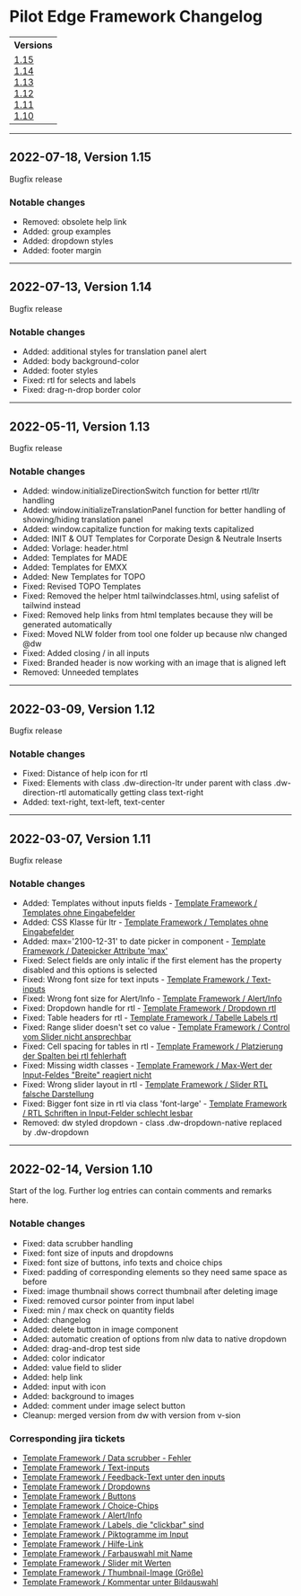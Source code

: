 # Pilot Edge Framework Changelog

<table>
  <tr>
    <th colspan="3">Versions</th>
  </tr>
  <tr>
    <td valign="top">
      <a href="#1.15">1.15</a><br/>
      <a href="#1.14">1.14</a><br/>
      <a href="#1.13">1.13</a><br/>
      <a href="#1.12">1.12</a><br/>
      <a href="#1.11">1.11</a><br/>
      <a href="#1.10">1.10</a><br/>
    </td>
  </tr>
</table>
<!------------------------------------------------------------------------------->
<hr />
<a id="1.15"></a>

## 2022-07-18, Version 1.15

Bugfix release

### Notable changes

- Removed: obsolete help link
- Added: group examples
- Added: dropdown styles
- Added: footer margin

<!------------------------------------------------------------------------------->
<hr />
<a id="1.14"></a>

## 2022-07-13, Version 1.14

Bugfix release

### Notable changes

- Added: additional styles for translation panel alert
- Added: body background-color
- Added: footer styles
- Fixed: rtl for selects and labels
- Fixed: drag-n-drop border color

<!------------------------------------------------------------------------------->
<hr />
<a id="1.13"></a>

## 2022-05-11, Version 1.13

Bugfix release

### Notable changes
* Added: window.initializeDirectionSwitch function for better rtl/ltr handling
* Added: window.initializeTranslationPanel function for better handling of showing/hiding translation panel
* Added: window.capitalize function for making texts capitalized
* Added: INIT & OUT Templates for Corporate Design & Neutrale Inserts
* Added: Vorlage: header.html
* Added: Templates for MADE
* Added: Templates for EMXX
* Added: New Templates for TOPO
* Fixed: Revised TOPO Templates
* Fixed: Removed the helper html tailwindclasses.html, using safelist of tailwind instead
* Fixed: Removed help links from html templates because they will be generated automatically
* Fixed: Moved NLW folder from tool one folder up because nlw changed @dw
* Fixed: Added closing / in all inputs
* Fixed: Branded header is now working with an image that is aligned left
* Removed: Unneeded templates

<!------------------------------------------------------------------------------->
<hr />
<a id="1.12"></a>

## 2022-03-09, Version 1.12

Bugfix release

### Notable changes
* Fixed: Distance of help icon for rtl
* Fixed: Elements with class .dw-direction-ltr under parent with class .dw-direction-rtl automatically getting class text-right
* Added: text-right, text-left, text-center

<!------------------------------------------------------------------------------->
<hr />
<a id="1.11"></a>

## 2022-03-07, Version 1.11

Bugfix release

### Notable changes
* Added: Templates without inputs fields - [Template Framework / Templates ohne Eingabefelder](https://jira.dw.com/browse/DIANA-817)
* Added: CSS Klasse für ltr - [Template Framework / Templates ohne Eingabefelder](https://jira.dw.com/browse/DIANA-1210)
* Added: max='2100-12-31' to date picker in component - [Template Framework / Datepicker Attribute 'max'](https://jira.dw.com/browse/DIANA-1214)
* Fixed: Select fields are only intalic if the first element has the property disabled and this options is selected
* Fixed: Wrong font size for text inputs - [Template Framework / Text-inputs](https://jira.dw.com/browse/DIANA-811)
* Fixed: Wrong font size for Alert/Info - [Template Framework / Alert/Info](https://jira.dw.com/browse/DIANA-816)
* Fixed: Dropdown handle for rtl - [Template Framework / Dropdown rtl](https://jira.dw.com/browse/DIANA-1211)
* Fixed: Table headers for rtl - [Template Framework / Tabelle Labels rtl](https://jira.dw.com/browse/DIANA-1212)
* Fixed: Range slider doesn't set co value - [Template Framework / Control vom Slider nicht ansprechbar](https://jira.dw.com/browse/DIANA-1213)
* Fixed: Cell spacing for tables in rtl - [Template Framework / Platzierung der Spalten bei rtl fehlerhaft](https://jira.dw.com/browse/DIANA-1215)
* Fixed: Missing width classes - [Template Framework / Max-Wert der Input-Feldes "Breite" reagiert nicht](https://jira.dw.com/browse/DIANA-1216)
* Fixed: Wrong slider layout in rtl - [Template Framework / Slider RTL falsche Darstellung](https://jira.dw.com/browse/DIANA-1218)
* Fixed: Bigger font size in rtl via class 'font-large' - [Template Framework / RTL Schriften in Input-Felder schlecht lesbar](https://jira.dw.com/browse/DIANA-1219)
* Removed: dw styled dropdown - class .dw-dropdown-native replaced by .dw-dropdown

<hr />
<a id="1.10"></a>

## 2022-02-14, Version 1.10

Start of the log. Further log entries can contain comments and remarks here.

### Notable changes
* Fixed: data scrubber handling
* Fixed: font size of inputs and dropdowns
* Fixed: font size of buttons, info texts and choice chips
* Fixed: padding of corresponding elements so they need same space as before
* Fixed: image thumbnail shows correct thumbnail after deleting image
* Fixed: removed cursor pointer from input label
* Fixed: min / max check on quantity fields
* Added: changelog
* Added: delete button in image component
* Added: automatic creation of options from nlw data to native dropdown
* Added: drag-and-drop test side
* Added: color indicator
* Added: value field to slider
* Added: help link
* Added: input with icon
* Added: background to images
* Added: comment under image select button
* Cleanup: merged version from dw with version from v-sion

### Corresponding jira tickets
* [Template Framework / Data scrubber - Fehler](https://jira.dw.com/browse/DIANA-801)
* [Template Framework / Text-inputs](https://jira.dw.com/browse/DIANA-811)
* [Template Framework / Feedback-Text unter den inputs](https://jira.dw.com/browse/DIANA-812)
* [Template Framework / Dropdowns](https://jira.dw.com/browse/DIANA-813)
* [Template Framework / Buttons](https://jira.dw.com/browse/DIANA-814)
* [Template Framework / Choice-Chips](https://jira.dw.com/browse/DIANA-815)
* [Template Framework / Alert/Info](https://jira.dw.com/browse/DIANA-816)
* [Template Framework / Labels, die "clickbar" sind](https://jira.dw.com/browse/DIANA-855)
* [Template Framework / Piktogramme im Input](https://jira.dw.com/browse/DIANA-818)
* [Template Framework / Hilfe-Link](https://jira.dw.com/browse/DIANA-819)
* [Template Framework / Farbauswahl mit Name](https://jira.dw.com/browse/DIANA-820)
* [Template Framework / Slider mit Werten](https://jira.dw.com/browse/DIANA-823)
* [Template Framework / Thumbnail-Image (Größe)](https://jira.dw.com/browse/DIANA-868)
* [Template Framework / Kommentar unter Bildauswahl](https://jira.dw.com/browse/DIANA-821)